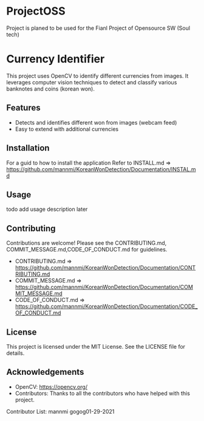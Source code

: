 # ProjectOSS
Project is planed to be used for the Fianl Project of Opensource SW (Soul tech)

# Currency Identifier

This project uses OpenCV to identify different currencies from images. It leverages computer vision techniques to detect and classify various banknotes and coins (korean won).

## Features

- Detects and identifies different won from images (webcam feed)
- Easy to extend with additional currencies

## Installation
For a guid to how to install the application Refer to INSTALL.md
=> https://github.com/mannmi/KoreanWonDetection/Documentation/INSTAL.md

## Usage
todo add usage description later

## Contributing

Contributions are welcome! Please see the CONTRIBUTING.md, COMMIT_MESSAGE.md,CODE_OF_CONDUCT.md for guidelines.

* CONTRIBUTING.md => https://github.com/mannmi/KoreanWonDetection/Documentation/CONTRIBUTING.md   
* COMMIT_MESSAGE.md => https://github.com/mannmi/KoreanWonDetection/Documentation/COMMIT_MESSAGE.md
* CODE_OF_CONDUCT.md => https://github.com/mannmi/KoreanWonDetection/Documentation/CODE_OF_CONDUCT.md

## License

This project is licensed under the MIT License. See the LICENSE file for details.

## Acknowledgements

- OpenCV: https://opencv.org/
- Contributors: Thanks to all the contributors who have helped with this project.

Contributor List:
mannmi
gogog01-29-2021

